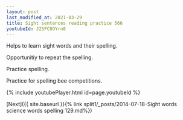 ```yaml
---
layout: post
last_modified_at: 2021-03-29
title: Sight sentences reading practice 566
youtubeId: J25PC8OYrn8
---
```

 
 
Helps to learn sight words and their spelling.

Opportunitiy to repeat the spelling. 

Practice spelling. 
 
Practice for spelling bee competitions. 
 
{% include youtubePlayer.html id=page.youtubeId %}
 
 

[Next]({{ site.baseurl }}{% link  split1/_posts/2014-07-18-Sight words science words spelling 129.md%})
 
